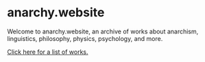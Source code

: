 # anarchy.website

Welcome to anarchy.website, an archive of works about anarchism, linguistics,
philosophy, physics, psychology, and more.

[Click here for a list of works.](https://anarchy.website/)
